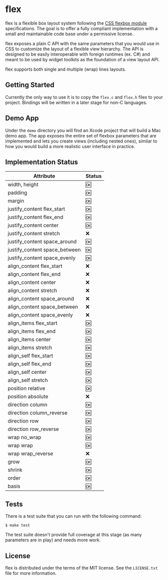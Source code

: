 # flex

flex is a flexible box layout system following the <a href="https://www.w3.org/TR/css-flexbox-1/">CSS flexbox module</a> specifications. The goal is to offer a fully compliant implementation with a small and maintainable code base under a permissive license.

flex exposes a plain C API with the same parameters that you would use in CSS to customize the layout of a flexible view hierarchy. The API is designed to be easily interoperable with foreign runtimes (ex. C#) and meant to be used by widget toolkits as the foundation of a view layout API.

flex supports both single and multiple (wrap) lines layouts.

## Getting Started

Currently the only way to use it is to copy the `flex.c` and `flex.h` files to your project. Bindings will be written in a later stage for non-C languages.

## Demo App

Under the `demo` directory you will find an Xcode project that will build a Mac demo app. The app exposes the entire set of flexbox parameters that are implemented and lets you create views (including nested ones), similar to how you would build a more realistic user interface in practice.

## Implementation Status

| Attribute | Status |
|---|---|
| width, height | :ok: |
| padding | :ok: |
| margin | :ok: |
| justify_content flex_start | :ok: |
| justify_content flex_end | :ok: |
| justify_content center | :ok: |
| justify_content stretch | :x: |
| justify_content space_around | :ok: |
| justify_content space_between | :ok: |
| justify_content space_evenly | :ok: |
| align_content flex_start | :x: |
| align_content flex_end | :x: |
| align_content center | :x: |
| align_content stretch | :x: |
| align_content space_around | :x: |
| align_content space_between | :x: |
| align_content space_evenly | :x: |
| align_items flex_start | :ok: |
| align_items flex_end | :ok: |
| align_items center | :ok: |
| align_items stretch | :ok: |
| align_self flex_start | :ok: |
| align_self flex_end | :ok: |
| align_self center | :ok: |
| align_self stretch | :ok: |
| position relative | :ok: |
| position absolute | :x: |
| direction column | :ok: |
| direction column_reverse | :ok: |
| direction row | :ok: |
| direction row_reverse | :ok: |
| wrap no_wrap | :ok: |
| wrap wrap | :ok: |
| wrap wrap_reverse | :x: |
| grow | :ok: |
| shrink | :ok: |
| order | :ok: |
| basis | :ok: |

## Tests

There is a test suite that you can run with the following command:

```
$ make test
```

The test suite doesn't provide full coverage at this stage (as many parameters are in play) and needs more work.

## License

flex is distributed under the terms of the MIT license. See the `LICENSE.txt` file for more information.
